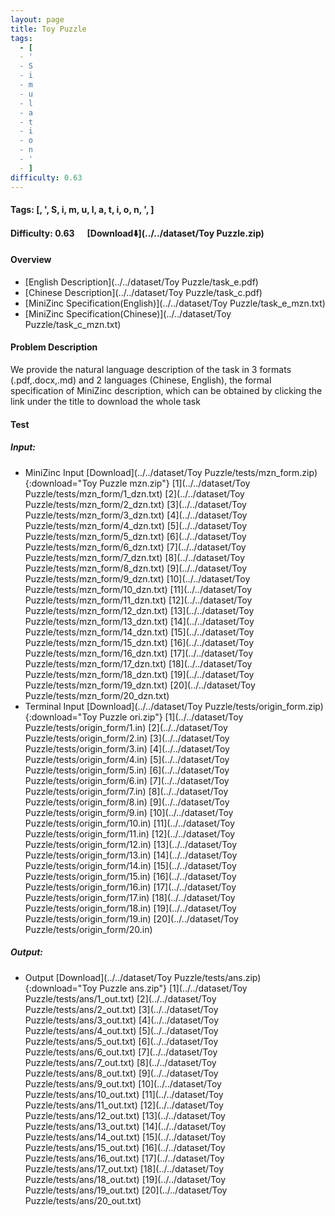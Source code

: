 ```yaml
---
layout: page
title: Toy Puzzle
tags:
  - [
  - '
  - S
  - i
  - m
  - u
  - l
  - a
  - t
  - i
  - o
  - n
  - '
  - ]
difficulty: 0.63
---
```


#### Tags: [, ', S, i, m, u, l, a, t, i, o, n, ', ]
#### Difficulty: 0.63 &nbsp;&nbsp;&nbsp;&nbsp; [Download⬇️](../../dataset/Toy Puzzle.zip)
#### Overview
- [English Description](../../dataset/Toy Puzzle/task_e.pdf)
- [Chinese Description](../../dataset/Toy Puzzle/task_c.pdf)
- [MiniZinc Specification(English)](../../dataset/Toy Puzzle/task_e_mzn.txt)
- [MiniZinc Specification(Chinese)](../../dataset/Toy Puzzle/task_c_mzn.txt)

#### Problem Description
We provide the natural language description of the task in 3 formats (.pdf,.docx,.md) and 2 languages (Chinese, English), the formal specification of MiniZinc description, which can be obtained by clicking the link under the title to download the whole task
#### Test
##### Input:
- MiniZinc Input [Download](../../dataset/Toy Puzzle/tests/mzn_form.zip){:download="Toy Puzzle mzn.zip"} [1](../../dataset/Toy Puzzle/tests/mzn_form/1_dzn.txt) [2](../../dataset/Toy Puzzle/tests/mzn_form/2_dzn.txt) [3](../../dataset/Toy Puzzle/tests/mzn_form/3_dzn.txt) [4](../../dataset/Toy Puzzle/tests/mzn_form/4_dzn.txt) [5](../../dataset/Toy Puzzle/tests/mzn_form/5_dzn.txt) [6](../../dataset/Toy Puzzle/tests/mzn_form/6_dzn.txt) [7](../../dataset/Toy Puzzle/tests/mzn_form/7_dzn.txt) [8](../../dataset/Toy Puzzle/tests/mzn_form/8_dzn.txt) [9](../../dataset/Toy Puzzle/tests/mzn_form/9_dzn.txt) [10](../../dataset/Toy Puzzle/tests/mzn_form/10_dzn.txt) [11](../../dataset/Toy Puzzle/tests/mzn_form/11_dzn.txt) [12](../../dataset/Toy Puzzle/tests/mzn_form/12_dzn.txt) [13](../../dataset/Toy Puzzle/tests/mzn_form/13_dzn.txt) [14](../../dataset/Toy Puzzle/tests/mzn_form/14_dzn.txt) [15](../../dataset/Toy Puzzle/tests/mzn_form/15_dzn.txt) [16](../../dataset/Toy Puzzle/tests/mzn_form/16_dzn.txt) [17](../../dataset/Toy Puzzle/tests/mzn_form/17_dzn.txt) [18](../../dataset/Toy Puzzle/tests/mzn_form/18_dzn.txt) [19](../../dataset/Toy Puzzle/tests/mzn_form/19_dzn.txt) [20](../../dataset/Toy Puzzle/tests/mzn_form/20_dzn.txt) 
- Terminal Input [Download](../../dataset/Toy Puzzle/tests/origin_form.zip){:download="Toy Puzzle ori.zip"} [1](../../dataset/Toy Puzzle/tests/origin_form/1.in) [2](../../dataset/Toy Puzzle/tests/origin_form/2.in) [3](../../dataset/Toy Puzzle/tests/origin_form/3.in) [4](../../dataset/Toy Puzzle/tests/origin_form/4.in) [5](../../dataset/Toy Puzzle/tests/origin_form/5.in) [6](../../dataset/Toy Puzzle/tests/origin_form/6.in) [7](../../dataset/Toy Puzzle/tests/origin_form/7.in) [8](../../dataset/Toy Puzzle/tests/origin_form/8.in) [9](../../dataset/Toy Puzzle/tests/origin_form/9.in) [10](../../dataset/Toy Puzzle/tests/origin_form/10.in) [11](../../dataset/Toy Puzzle/tests/origin_form/11.in) [12](../../dataset/Toy Puzzle/tests/origin_form/12.in) [13](../../dataset/Toy Puzzle/tests/origin_form/13.in) [14](../../dataset/Toy Puzzle/tests/origin_form/14.in) [15](../../dataset/Toy Puzzle/tests/origin_form/15.in) [16](../../dataset/Toy Puzzle/tests/origin_form/16.in) [17](../../dataset/Toy Puzzle/tests/origin_form/17.in) [18](../../dataset/Toy Puzzle/tests/origin_form/18.in) [19](../../dataset/Toy Puzzle/tests/origin_form/19.in) [20](../../dataset/Toy Puzzle/tests/origin_form/20.in) 

##### Output:
- Output [Download](../../dataset/Toy Puzzle/tests/ans.zip){:download="Toy Puzzle ans.zip"} [1](../../dataset/Toy Puzzle/tests/ans/1_out.txt) [2](../../dataset/Toy Puzzle/tests/ans/2_out.txt) [3](../../dataset/Toy Puzzle/tests/ans/3_out.txt) [4](../../dataset/Toy Puzzle/tests/ans/4_out.txt) [5](../../dataset/Toy Puzzle/tests/ans/5_out.txt) [6](../../dataset/Toy Puzzle/tests/ans/6_out.txt) [7](../../dataset/Toy Puzzle/tests/ans/7_out.txt) [8](../../dataset/Toy Puzzle/tests/ans/8_out.txt) [9](../../dataset/Toy Puzzle/tests/ans/9_out.txt) [10](../../dataset/Toy Puzzle/tests/ans/10_out.txt) [11](../../dataset/Toy Puzzle/tests/ans/11_out.txt) [12](../../dataset/Toy Puzzle/tests/ans/12_out.txt) [13](../../dataset/Toy Puzzle/tests/ans/13_out.txt) [14](../../dataset/Toy Puzzle/tests/ans/14_out.txt) [15](../../dataset/Toy Puzzle/tests/ans/15_out.txt) [16](../../dataset/Toy Puzzle/tests/ans/16_out.txt) [17](../../dataset/Toy Puzzle/tests/ans/17_out.txt) [18](../../dataset/Toy Puzzle/tests/ans/18_out.txt) [19](../../dataset/Toy Puzzle/tests/ans/19_out.txt) [20](../../dataset/Toy Puzzle/tests/ans/20_out.txt) 

